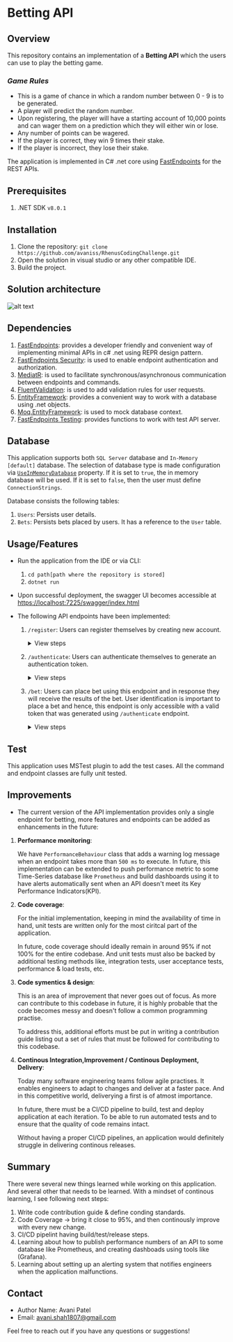 # Betting API

## Overview

This repository contains an implementation of a **Betting API** which the users can use to play the betting game.

### *Game Rules*
   - This is a game of chance in which a random number between 0 - 9 is to be generated.
   - A player will predict the random number.
   - Upon registering, the player will have a starting account of 10,000 points and can wager them on a prediction which
     they will either win or lose.
   - Any number of points can be wagered.
   - If the player is correct, they win 9 times their stake.
   - If the player is incorrect, they lose their stake.

The application is implemented in C# .net core using [FastEndpoints](https://fast-endpoints.com/) for the REST APIs.

## Prerequisites

1. .NET SDK `v8.0.1`

## Installation

1. Clone the repository: `git clone https://github.com/avaniss/RhenusCodingChallenge.git`
2. Open the solution in visual studio or any other compatible IDE.
3. Build the project.


## Solution architecture

![alt text](./Resources/Architecture.png)


## Dependencies

1. [FastEndpoints](https://fast-endpoints.com/): provides a developer friendly and convenient way of implementing minimal APIs in c# .net using REPR design pattern.
2. [FastEndpoints Security](https://fast-endpoints.com/docs/security#introduction): is used to enable endpoint authentication and authorization.
3. [MediatR](https://github.com/jbogard/MediatR): is used to facilitate synchronous/asynchronous communication between endpoints and commands.
4. [FluentValidation](https://docs.fluentvalidation.net/en/latest/#): is used to add validation rules for user requests.
5. [EntityFramework](https://learn.microsoft.com/en-us/ef/core/): provides a convenient way to work with a database using .net objects.
6. [Moq.EntityFramework](https://github.com/MichalJankowskii/Moq.EntityFrameworkCore): is used to mock database context.
7. [FastEndpoints Testing](https://fast-endpoints.com/docs/integration-unit-testing#integration-testing): provides functions to work with test API server.

## Database

This application supports both `SQL Server` database and `In-Memory [default]` database.
The selection of database type is made configuration via [`UseInMemoryDatabase`](./API/appsettings.Development.json) property.
If it is set to `true`, the in memory database will be used. If it is set to `false`, then the user must define `ConnectionStrings`.

Database consists the following tables:

1. `Users`: Persists user details.
2. `Bets`: Persists bets placed by users. It has a reference to the `User` table.

## Usage/Features

- Run the application from the IDE or via CLI: 
    1. `cd path[path where the repository is stored]`
    2. `dotnet run`

- Upon successful deployment, the swagger UI becomes accessible at [https://localhost:7225/swagger/index.html](https://localhost:7225/swagger/index.html)

- The following API endpoints have been implemented:

    1. `/register`: Users can register themselves by creating new account.
         <details>
          <summary>View steps</summary>

          1. Navigate to https://localhost:7225/swagger/index.html
          2. Expand `User` API endpoint group.
          3. Fill in the details, see example below:
             * Name
             * Username
             * Password
          3. Verify your details and click `Execute`
          

          Sample request:
          
            ```
                curl -X 'POST' \
                  'https://localhost:7225/register' \
                  -H 'accept: */*' \
                  -H 'Content-Type: application/json' \
                  -d '{
                  "name": "Foo Bar",
                  "username": "FooBar",
                  "password": "StrongPass123!"
                }'
            ```

          Sample response:

            ```
                {
                  "username": "FooBar",
                  "password": "StrongPass123!",
                  "name": "Foo Bar",
                  "balance": 10000,
                  "id": 4
                }
            ```
        </details>

    2. `/authenticate`: Users can authenticate themselves to generate an authentication token.
         <details>
          <summary>View steps</summary>

          1. Navigate to https://localhost:7225/swagger/index.html
          2. Expand `Auth` API endpoint group.
          3. Fill in the details, see example below:
             * Username
             * Password
          3. Verify your details and click `Execute`
          4. You can use [jwt.io](https://jwt.io/) to verify the token received in the response.
          

          Sample request:
          
            ```
                curl -X 'POST' \
                  'https://localhost:7225/authenticate' \
                  -H 'accept: */*' \
                  -H 'Content-Type: application/json' \
                  -d '{
                  "username": "FooBar",
                  "password": "StrongPass123!"
                }'
            ```

          Sample response:

            ```
                {
                  "token": "eyJhbGciOiJodHRwOi8vd3d3LnczLm9yZy8yMDAxLzA0L3htbGRzaWctbW9yZSNobWFjLXNoYTI1NiIsInR5cCI6IkpXVCJ9.eyJodHRwOi8vc2NoZW1hcy54bWxzb2FwLm9yZy93cy8yMDA1LzA1L2lkZW50aXR5L2NsYWltcy9uYW1laWRlbnRpZmllciI6IkZvb0JhciIsImF1ZCI6IkludGVybmFsIFVzZXJzIiwiaXNzIjoiQXZhbmkgUGF0ZWwiLCJleHAiOjE3MDkzMjM0MDAsImlhdCI6MTcwOTIzNzAwMCwibmJmIjoxNzA5MjM3MDAwfQ.e1vN0GLW5VZYr9hVoXqWzZ1atd4EgpwOdhxy2uxj4Ag",
                  "expiry": "2024-03-01T20:03:20.7621558Z"
                }
            ```
        </details>

    3. `/bet`: Users can place bet using this endpoint and in response they will receive the results of the bet.
    User identification is important to place a bet and hence, this endpoint is only accessible with a valid token that was generated using `/authenticate` endpoint.
         <details>
          <summary>View steps</summary>

          1. Navigate to https://localhost:7225/swagger/index.html
          2. Expand `Bet` API endpoint group.
          3. Fill in the details, see example below:
             * Number
             * Points
          3. Verify your details and click `Execute`
          

          Sample request:
          
            ```
                curl -X 'POST' \
                  'https://localhost:7225/bet' \
                  -H 'accept: */*' \
                  -H 'Authorization: Bearer eyJhbGciOiJodHRwOi8vd3d3LnczLm9yZy8yMDAxLzA0L3htbGRzaWctbW9yZSNobWFjLXNoYTI1NiIsInR5cCI6IkpXVCJ9.eyJodHRwOi8vc2NoZW1hcy54bWxzb2FwLm9yZy93cy8yMDA1LzA1L2lkZW50aXR5L2NsYWltcy9uYW1laWRlbnRpZmllciI6InJvb3QiLCJhdWQiOiJJbnRlcm5hbCBVc2VycyIsImlzcyI6IkF2YW5pIFBhdGVsIiwiZXhwIjoxNzA5MzIxODA3LCJpYXQiOjE3MDkyMzU0MDcsIm5iZiI6MTcwOTIzNTQwN30.zjEdorkwrWQjGRHMhhcrKyInf2yOykYQdwYIzIMAaS0' \
                  -H 'Content-Type: application/json' \
                  -d '{
                  "number": 1,
                  "points": 100
                }'
            ```

          Sample response:

            ```
                {
                  "balance": 9900,
                  "status": "LOST",
                  "points": "-100"
                }
            ```
        </details>
## Test

This application uses MSTest plugin to add the test cases. All the command and endpoint classes are fully unit tested.

## Improvements

- The current version of the API implementation provides only a single endpoint for betting, more features and endpoints can be added as enhancements in the future:

1. **Performance monitoring**:

   We have `PerformanceBehaviour` class that adds a warning log message when an endpoint takes more than `500 ms` to execute. 
   In future, this implementation can be extended to push performance metric to some Time-Series database like `Prometheus` and build dashboards using it to 
   have alerts automatically sent when an API doesn't meet its Key Performance Indicators(KPI).

2. **Code coverage**:

   For the initial implementation, keeping in mind the availability of time in hand, 
   unit tests are written only for the most ciritcal part of the application.

   In future, code coverage should ideally remain in around 95% if not 100% for the entire codebase.
   And unit tests must also be backed by additional testing methods like, integration tests, user acceptance tests, 
   performance & load tests, etc.

3. **Code symentics & design**:
    
    This is an area of improvement that never goes out of focus. As more can contribute to this codebase
    in future, it is highly probable that the code becomes messy and doesn't follow a common programming practise.

    To address this, additional efforts must be put in writing a contribution guide listing out 
    a set of rules that must be followed for contributing to this codebase.

4. **Continous Integration,Improvement / Continous Deployment, Delivery**:

    Today many software engineering teams follow agile practises. It enables engineers to 
    adapt to changes and deliver at a faster pace. And in this competitive world, deliverying a 
    first is of atmost importance. 

    In future, there must be a CI/CD pipeline to build, test and deploy application at each iteration.
    To be able to run automated tests and to ensure that the quality of code remains intact.

    Without having a proper CI/CD pipelines, an application would definitely struggle in delivering continous releases.

## Summary

There were several new things learned while working on this application. And several other that needs 
to be learned. With a mindset of continous learning, I see following next steps:

 1. Write code contribution guide & define conding standards.
 2. Code Coverage -> bring it close to 95%, and then continously improve with every new change. 
 3. CI/CD pipelint having build/test/release steps.
 4. Learning about how to publish performance numbers of an API to some database like Prometheus, 
 and creating dashboads using tools like (Grafana).
 5. Learning about setting up an alerting system that notifies engineers when the application malfunctions.

## Contact

- Author Name: Avani Patel
- Email: avani.shah1807@gmail.com

Feel free to reach out if you have any questions or suggestions!
